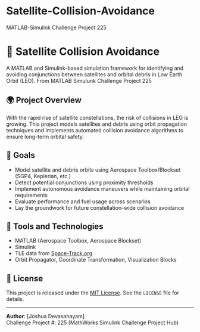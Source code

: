 # Satellite-Collision-Avoidance
MATLAB-Simulink Challenge Project 225

# 🚀 Satellite Collision Avoidance

A MATLAB and Simulink-based simulation framework for identifying and avoiding conjunctions between satellites and orbital debris in Low Earth Orbit (LEO).
From MATLAB Simulunk Challenge Project 225

## 🌍 Project Overview

With the rapid rise of satellite constellations, the risk of collisions in LEO is growing. This project models satellites and debris using orbit propagation techniques and implements automated collision avoidance algorithms to ensure long-term orbital safety.

## 📌 Goals

- Model satellite and debris orbits using Aerospace Toolbox/Blockset (SGP4, Keplerian, etc.)
- Detect potential conjunctions using proximity thresholds
- Implement autonomous avoidance maneuvers while maintaining orbital requirements
- Evaluate performance and fuel usage across scenarios
- Lay the groundwork for future constellation-wide collision avoidance

## 🧰 Tools and Technologies

- MATLAB (Aerospace Toolbox, Aerospace Blockset)
- Simulink
- TLE data from [Space-Track.org](https://www.space-track.org)
- Orbit Propagator, Coordinate Transformation, Visualization Blocks


## 📝 License

This project is released under the [MIT License](LICENSE). See the `LICENSE` file for details.

---

**Author**: [Joshua Devasahayam]   
Challenge Project #: 225 (MathWorks Simulink Challenge Project Hub)



